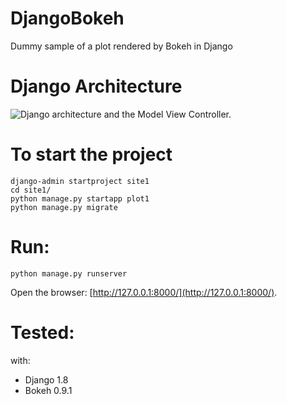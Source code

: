 # DjangoBokeh

Dummy sample of a plot rendered by Bokeh in Django

# Django Architecture

![Django architecture and the Model View Controller.](https://eggslaking.files.wordpress.com/2013/03/django2.png?w=580)

# To start the project

```
django-admin startproject site1
cd site1/
python manage.py startapp plot1
python manage.py migrate
```
# Run:
```
python manage.py runserver
```
Open the browser: [http://127.0.0.1:8000/](http://127.0.0.1:8000/).

# Tested:
with:
- Django 1.8
- Bokeh 0.9.1
